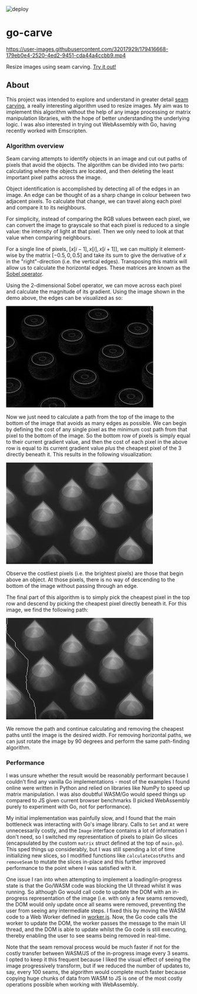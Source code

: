![deploy](https://github.com/sam4815/go-carve/actions/workflows/deploy.yaml/badge.svg)

# go-carve

https://user-images.githubusercontent.com/32017929/179416668-179eb0e4-2520-4ed2-9451-cda44a4ccbb9.mp4

Resize images using seam carving. [Try it out!](https://sam4815.github.io/go-carve)

## About

This project was intended to explore and understand in greater detail [seam carving](https://en.wikipedia.org/wiki/Seam_carving), a really interesting algorithm used to resize images. My aim was to implement this algorithm without the help of any image processing or matrix manipulation libraries, with the hope of better understanding the underlying logic. I was also interested in trying out WebAssembly with Go, having recently worked with Emscripten.

### Algorithm overview

Seam carving attempts to identify objects in an image and cut out paths of pixels that avoid the objects. The algorithm can be divided into two parts: calculating where the objects are located, and then deleting the least important pixel paths across the image.

Object identification is accomplished by detecting all of the edges in an image. An edge can be thought of as a sharp change in colour between two adjacent pixels. To calculate that change, we can travel along each pixel and compare it to its neighbours.

For simplicity, instead of comparing the RGB values between each pixel, we can convert the image to grayscale so that each pixel is reduced to a single value: the intensity of light at that pixel. Then we only need to look at that value when comparing neighbours.

For a single line of pixels, $[x[i-1], x[i], x[i+1]]$, we can multiply it element-wise by the matrix $[-0.5, 0, 0.5]$ and take its sum to give the derivative of $x$ in the "right"-direction (i.e. the vertical edges). Transposing this matrix will allow us to calculate the horizontal edges. These matrices are known as the [Sobel operator](https://en.wikipedia.org/wiki/Sobel_operator).

Using the 2-dimensional Sobel operator, we can move across each pixel and calculate the magnitude of its gradient. Using the image shown in the demo above, the edges can be visualized as so:

<img src="web/assets/edges.jpg" />

Now we just need to calculate a path from the top of the image to the bottom of the image that avoids as many edges as possible. We can begin by defining the cost of any single pixel as the minimum cost path from that pixel to the bottom of the image. So the bottom row of pixels is simply equal to their current gradient value, and then the cost of each pixel in the above row is equal to its current gradient value _plus_ the cheapest pixel of the 3 directly beneath it. This results in the following visualization:

<img src="web/assets/paths.jpg" />

Observe the costliest pixels (i.e. the brightest pixels) are those that begin above an object. At those pixels, there is no way of descending to the bottom of the image without passing through an edge.

The final part of this algorithm is to simply pick the cheapest pixel in the top row and descend by picking the cheapest pixel directly beneath it. For this image, we find the following path:

<img src="web/assets/path.jpg" />

We remove the path and continue calculating and removing the cheapest paths until the image is the desired width. For removing horizontal paths, we can just rotate the image by 90 degrees and perform the same path-finding algorithm.

### Performance

I was unsure whether the result would be reasonably performant because I couldn't find any vanilla Go implementations - most of the examples I found online were written in Python and relied on libraries like NumPy to speed up matrix manipulation. I was also doubtful WASM/Go would speed things up compared to JS given current browser benchmarks (I picked WebAssembly purely to experiment with Go, not for performance).

My initial implementation was painfully slow, and I found that the main bottleneck was interacting with Go's image library. Calls to `Set` and `At` were unnecessarily costly, and the `Image` interface contains a lot of information I don't need, so I switched my representation of pixels to plain Go slices (encapsulated by the custom `matrix` struct defined at the top of `main.go`). This sped things up considerably, but I was still spending a lot of time initializing new slices, so I modified functions like `calculateCostPaths` and `removeSeam` to mutate the slices in-place and this further improved performance to the point where I was satisfied with it.

One issue I ran into when attempting to implement a loading/in-progress state is that the Go/WASM code was blocking the UI thread whilst it was running. So although Go would call code to update the DOM with an in-progress representation of the image (i.e. with only a few seams removed), the DOM would only update once all seams were removed, preventing the user from seeing any intermediate steps. I fixed this by moving the WASM code to a Web Worker defined in [worker.js](web/worker.js). Now, the Go code calls the worker to update the DOM, the worker passes the message to the main UI thread, and the DOM is able to update whilst the Go code is still executing, thereby enabling the user to see seams being removed in real-time.

Note that the seam removal process would be much faster if not for the costly transfer between WASM/JS of the in-progress image every 3 seams. I opted to keep it this frequent because I liked the visual effect of seeing the image progressively transform, but if we reduced the number of updates to, say, every 100 seams, the algorithm would complete much faster because copying huge chunks of data from WASM to JS is one of the most costly operations possible when working with WebAssembly.
